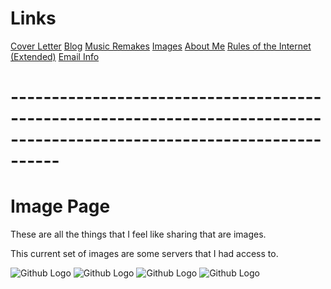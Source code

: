 # **Links**
[Cover Letter](https://bakunet.me)
[Blog](https://bakunet.me/blog.html)
[Music Remakes](https://bakunet.me/music.html)
[Images](https://bakunet.me/images.html)
[About Me](https://bakunet.me/about.html)
[Rules of the Internet (Extended)](https://bakunet.me/internet.html)
[Email Info](https://bakunet.me/email_info.html)

# **------------------------------------------------------------------------------------------------------------------------**

# **Image Page**
These are all the things that I feel like sharing that are images.

This current set of images are some servers that I had access to.

![Github Logo](https://this.bakunet.me/website/sucks/blog_images/WP_20160608_09_28_02_Pro.jpg)
![Github Logo](https://this.bakunet.me/website/sucks/blog_images/WP_20160608_09_29_18_Pro.jpg)
![Github Logo](https://this.bakunet.me/website/sucks/blog_images/RAM_And_Processor_Count.png)
![Github Logo](https://this.bakunet.me/website/sucks/blog_images/CPU_Cores.png)
